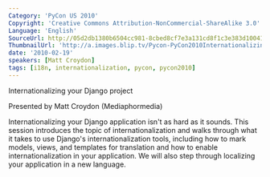```yaml
---
Category: 'PyCon US 2010'
Copyright: 'Creative Commons Attribution-NonCommercial-ShareAlike 3.0'
Language: 'English'
SourceUrl: http://05d2db1380b6504cc981-8cbed8cf7e3a131cd8f1c3e383d10041.r93.cf2.rackcdn.com/pycon-us-2010/331_internationalizing-your-django-project-74.m4v
ThumbnailUrl: 'http://a.images.blip.tv/Pycon-PyCon2010InternationalizingYourDjangoProject74399.png'
date: '2010-02-19'
speakers: [Matt Croydon]
tags: [i18n, internationalization, pycon, pycon2010]
---
```

Internationalizing your Django project

  
Presented by Matt Croydon (Mediaphormedia)

  
Internationalizing your Django application isn't as hard as it sounds. This
session introduces the topic of internationalization and walks through what it
takes to use Django's internationalization tools, including how to mark
models, views, and templates for translation and how to enable
internationalization in your application. We will also step through localizing
your application in a new language.

